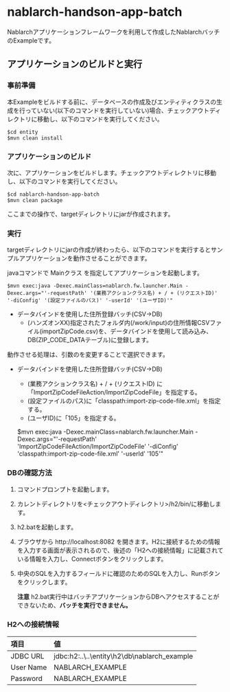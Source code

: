 nablarch-handson-app-batch 
===========================

Nablarchアプリケーションフレームワークを利用して作成したNablarchバッチのExampleです。

## アプリケーションのビルドと実行
 
### 事前準備
本Exampleをビルドする前に、データベースの作成及びエンティティクラスの生成を行っていない(以下のコマンドを実行していない)場合、チェックアウトディレクトリに移動し、以下のコマンドを実行してください。

    $cd entity
    $mvn clean install
 
### アプリケーションのビルド
 
次に、アプリケーションをビルドします。チェックアウトディレクトリに移動し、以下のコマンドを実行してください。

    $cd nablarch-handson-app-batch
    $mvn clean package 
   
ここまでの操作で、targetディレクトリにjarが作成されます。

### 実行

targetディレクトリにjarの作成が終わったら、以下のコマンドを実行するとサンプルアプリケーションを動作させることができます。

javaコマンドで Mainクラス を指定してアプリケーションを起動します。

    $mvn exec:java -Dexec.mainClass=nablarch.fw.launcher.Main -Dexec.args="'-requestPath' '(業務アクションクラス名) + / + (リクエストID)' '-diConfig' '(設定ファイルのパス)' '-userId' '(ユーザID)'"
   

* データバインドを使用した住所登録バッチ(CSV→DB)
    * (ハンズオンXX)指定されたフォルダ内(/work/input)の住所情報CSVファイル(importZipCode.csv)を、データバインドを使用して読み込み、DB(ZIP_CODE_DATAテーブル)に登録します。


動作させる処理は、引数のを変更することで選択できます。

* データバインドを使用した住所登録バッチ(CSV→DB)  
    * (業務アクションクラス名) + / + (リクエストID) に「ImportZipCodeFileAction/ImportZipCodeFile」を指定する。
    * (設定ファイルのパス)に「classpath:import-zip-code-file.xml」を指定する。
    * (ユーザID)に「105」を指定する。


    $mvn exec:java -Dexec.mainClass=nablarch.fw.launcher.Main -Dexec.args="'-requestPath' 'ImportZipCodeFileAction/ImportZipCodeFile' '-diConfig' 'classpath:import-zip-code-file.xml' '-userId' '105'"


### DBの確認方法
 
1. コマンドプロンプトを起動します。
1. カレントディレクトリを<チェックアウトディレクトリ>/h2/bin/に移動します。
1. h2.batを起動します。
2. ブラウザから http://localhost:8082 を開きます。H2に接続するための情報を入力する画面が表示されるので、後述の「H2への接続情報」に記載されている情報を入力し、Connectボタンをクリックします。
1. 中央のSQLを入力するフィールドに確認のためのSQLを入力し、Runボタンをクリックします。


   **注意**
   h2.bat実行中はバッチアプリケーションからDBへアクセスすることができないため、**バッチを実行できません。**

### H2への接続情報


   | 項目      | 値                         |
   |:----------|:---------------------------|
   | JDBC URL  | jdbc:h2:..\\..\entity\h2\db\nablarch_example |
   | User Name | NABLARCH_EXAMPLE           |
   | Password  | NABLARCH_EXAMPLE           |
